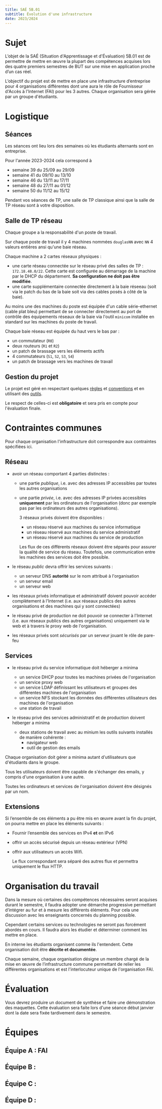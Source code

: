 ```yaml
---
title: SAÉ 5B.01
subtitle: Évolution d'une infrastructure
date: 2023/2024
---
```


# Sujet

L’objet de la SAÉ (Situation d'Apprentissage et d'Évaluation) 5B.01
est de permettre de mettre en œuvre la plupart des compétences
acquises lors des quatre premiers semestres de BUT sur une mise en
application proche d’un cas réel.

L’objectif du projet est de mettre en place une infrastructure
d’entreprise pour 4 organisations différentes dont une aura le rôle de
Fournisseur d'Accès à l'Internet (FAI) pour les 3 autres. Chaque
organisation sera gérée par un groupe d'étudiants.

# Logistique

## Séances

Les séances ont lieu lors des semaines où les étudiants alternants
sont en entreprise.

Pour l'année 2023-2024 cela correspond à 

- semaine 39 du 25/09 au 29/09
- semaine 41 du 09/10 au 13/10
- semaine 46 du 13/11 au 17/11
- semaine 48 du 27/11 au 01/12
- semaine 50 du 11/12 au 15/12

Pendant vos séances de TP, une salle de TP classique ainsi que la
salle de TP réseau sont à votre disposition.

## Salle de TP réseau

Chaque groupe a la responsabilité d'un poste de travail.

Sur chaque poste de travail il y 4 machines nommées `douglasNN` avec
`NN` 4 valeurs entières ansi qu'une baie réseau.

Chaque machine a 2 cartes réseaux physiques :

- une carte réseau connectée sur le réseau privé des salles de TP :
  `172.18.48.0/22`. Cette carte est configurée au démarrage de la
  machine par le DHCP du département. **Sa configuration ne doit pas
  être modifiée**.
- une carte supplémentaire connectée directement à la baie réseeau
  (soit via le patch du bas de la baie soit via des cables posés à
  côté de la baie).
  
Au moins une des machines du poste est équipée d'un cable
série-ethernet (cable plat bleu) permettant de se connecter
directement au port de contrôle des équipements réseaux de la baie via
l'outil `minicom` installée en standard sur les machines du poste de
travail.

Chaque baie réseau est équipée du haut vers le bas par :

- un commutateur (`R0`)
- deux routeurs (`R1` et `R2`)
- un patch de brassage vers les éléments actifs
- 4 commutateurs (`S1`, `S2`, `S3`, `S4`)
- un patch de brassage vers les machines de travail

## Gestion du projet

Le projet est géré en respectant quelques [règles](projet-regles.md)
et [conventions](projet-conventions.md) et en utilisant des
[outils](projet-outils.md).

Le respect de celles-ci est **obligatoire** et sera pris en compte
pour l'évaluation finale.

# Contraintes communes

Pour chaque organisation l'infrastructure doit correspondre aux
contraintes spécifiées ici.

## Réseau

- avoir un réseau comportant 4 parties distinctes :
    - une partie *publique*, i.e. avec des adresses IP accessibles par
      toutes les autres organisations
    - une partie *privée*, i.e. avec des adresses IP privées
      accessibles **uniquement** par les ordinateurs de l'organisation
      (donc par exemple pas par les ordinateurs des autres
      organisations). 
      
      3 réseaux privés doivent être disponibles :

      - un réseau réservé aux machines du service informatique
      - un réseau réservé aux machines du service administratif
      - un réseau réservé aux machines du service de production
      
      Les flux de ces différents réseaux doivent être séparés pour
      assurer la qualité de service du réseau. Toutefois, une
      communication entre les machines des services doit être
      possible.

- le réseau *public* devra offrir les services suivants :
    - un serveur DNS **autorité** sur le nom attribué à l'organisation
    - un serveur email
    - un serveur web

- les réseaux privés informatique et administratif doivent pouvoir
  accéder complètement à l'Internet (i.e. aux réseaux publics des
  autres organisations et des machines qui y sont connectées)

- le réseau privé de production ne doit pouvoir se connecter à
  l'Internet (i.e. aux réseaux publics des autres organisations)
  uniquement via le web et à travers le proxy web de l'organisation.

- les réseaux privés sont *sécurisés* par un serveur jouant le rôle de
  pare-feu

## Services

- le réseau privé du service informatique doit héberger a minima
    - un service DHCP pour toutes les machines privées de l'organisation
    - un service proxy web
    - un service LDAP définissant les utilisateurs et groupes des
      différentes machines de l'organisation
    - un service NFS stockant les données des différentes utilisateurs
      des machines de l'organisation
    - une station de travail

- le réseau privé des services administratif et de production doivent
  héberger a minima
    - deux stations de travail avec au minium les outils suivants
      installés de manière cohérente :
        - navigateur web
        - outil de gestion des emails

Chaque organisation doit gérer a minima autant d'utilisateurs que
d'étudiants dans le groupe.

Tous les utilisateurs doivent être capable de s'échanger des emails, y
compris d'une organisation à une autre.

Toutes les ordinateurs et services de l'organisation doivent être
désignés par un nom.

## Extensions

Si l’ensemble de ces éléments a pu être mis en œuvre avant la fin du
projet, on pourra mettre en place les éléments suivants :

- Fournir l’ensemble des services en IPv4 **et** en IPv6

- offrir un accès sécurisé depuis un réseau extérieur (VPN)

- offrir aux utilisateurs un accès Wifi.

  Le flux correspondant sera séparé des autres flux et permettra
  uniquement le flux HTTP.

# Organisation du travail

Dans la mesure où certaines des compétences nécessaires seront
acquises durant le semestre, il faudra adopter une démarche
progressive permettant d’intégrer au fur et à mesure les différents
éléments. Pour cela une discussion avec les enseignants concernés du
planning possible.

Cependant certains services ou technologies ne seront pas forcément
abordés en cours. Il faudra alors les étudier et déterminer comment
les mettre en place.

En interne les étudiants organisent comme ils l'entendent. Cette
organisation doit être **décrite et documentée**.

Chaque semaine, chaque organisation désigne un membre chargé de la
mise en œuvre de l’infrastructure commune permettant de relier les
différentes organisations et est l'interlocuteur unique de
l'organisation FAI.

# Évaluation

Vous devrez produire un document de synthèse et faire une
démonstration des maquettes. Cette évaluation sera faite lors d'une
séance début janvier dont la date sera fixée tardivement dans le
semestre.


# Équipes

## Équipe A : FAI

## Équipe B :

## Équipe C :

## Équipe D :



